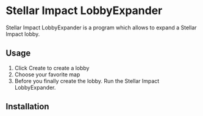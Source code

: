Stellar Impact LobbyExpander
============================

Stellar Impact LobbyExpander is a program which allows to expand a Stellar Impact lobby.

Usage
-----

1. Click Create to create a  lobby
2. Choose your favorite map
3. Before you finally create the lobby. Run the Stellar Impact LobbyExpander.

Installation
------------

[Download]: (/blob/master/Build/StellarImpactLobbyExpander.exe?raw=true)